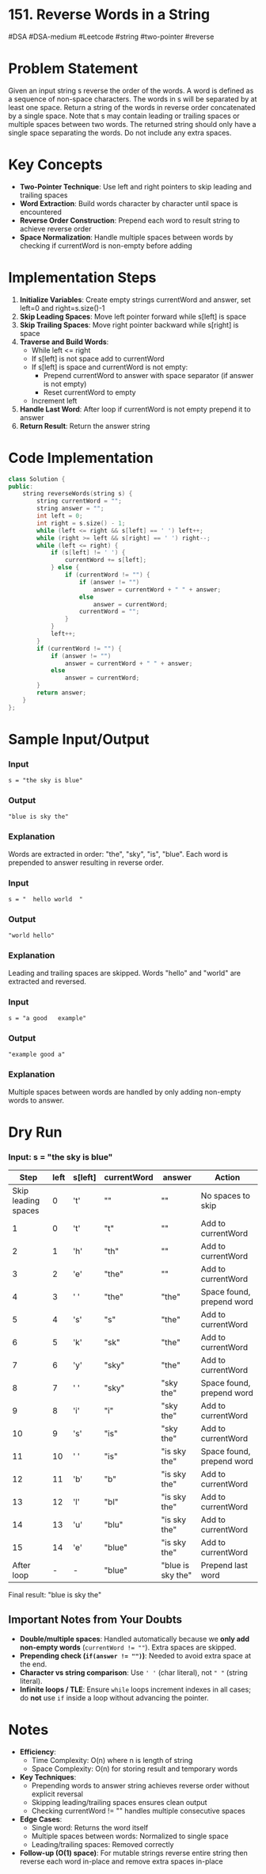 # 151. Reverse Words in a String
#DSA #DSA-medium #Leetcode #string #two-pointer #reverse
# Problem Statement
Given an input string s reverse the order of the words. A word is defined as a sequence of non-space characters. The words in s will be separated by at least one space. Return a string of the words in reverse order concatenated by a single space. Note that s may contain leading or trailing spaces or multiple spaces between two words. The returned string should only have a single space separating the words. Do not include any extra spaces.
# Key Concepts
- **Two-Pointer Technique**: Use left and right pointers to skip leading and trailing spaces
- **Word Extraction**: Build words character by character until space is encountered
- **Reverse Order Construction**: Prepend each word to result string to achieve reverse order
- **Space Normalization**: Handle multiple spaces between words by checking if currentWord is non-empty before adding
# Implementation Steps
1. **Initialize Variables**: Create empty strings currentWord and answer, set left=0 and right=s.size()-1
2. **Skip Leading Spaces**: Move left pointer forward while s[left] is space
3. **Skip Trailing Spaces**: Move right pointer backward while s[right] is space
4. **Traverse and Build Words**:
   - While left <= right
   - If s[left] is not space add to currentWord
   - If s[left] is space and currentWord is not empty:
     - Prepend currentWord to answer with space separator (if answer is not empty)
     - Reset currentWord to empty
   - Increment left
5. **Handle Last Word**: After loop if currentWord is not empty prepend it to answer
6. **Return Result**: Return the answer string
# Code Implementation
```cpp
class Solution {
public:
    string reverseWords(string s) {
        string currentWord = "";
        string answer = "";
        int left = 0;
        int right = s.size() - 1;
        while (left <= right && s[left] == ' ') left++;
        while (right >= left && s[right] == ' ') right--;
        while (left <= right) {
            if (s[left] != ' ') {
                currentWord += s[left];
            } else {
                if (currentWord != "") {
                    if (answer != "")
                        answer = currentWord + " " + answer;
                    else
                        answer = currentWord;
                    currentWord = "";
                }
            }
            left++;
        }
        if (currentWord != "") {
            if (answer != "")
                answer = currentWord + " " + answer;
            else
                answer = currentWord;
        }
        return answer;
    }
};
```
# Sample Input/Output
### Input
```plaintext
s = "the sky is blue"
```
### Output
```plaintext
"blue is sky the"
```
### Explanation
Words are extracted in order: "the", "sky", "is", "blue". Each word is prepended to answer resulting in reverse order.
### Input
```plaintext
s = "  hello world  "
```
### Output
```plaintext
"world hello"
```
### Explanation
Leading and trailing spaces are skipped. Words "hello" and "world" are extracted and reversed.
### Input
```plaintext
s = "a good   example"
```
### Output
```plaintext
"example good a"
```
### Explanation
Multiple spaces between words are handled by only adding non-empty words to answer.
# Dry Run
### Input: s = "the sky is blue"
| Step | left | s[left] | currentWord | answer | Action |
| ---- | ---- | ------- | ----------- | ------ | ------ |
| Skip leading spaces | 0 | 't' | "" | "" | No spaces to skip |
| 1 | 0 | 't' | "t" | "" | Add to currentWord |
| 2 | 1 | 'h' | "th" | "" | Add to currentWord |
| 3 | 2 | 'e' | "the" | "" | Add to currentWord |
| 4 | 3 | ' ' | "the" | "the" | Space found, prepend word |
| 5 | 4 | 's' | "s" | "the" | Add to currentWord |
| 6 | 5 | 'k' | "sk" | "the" | Add to currentWord |
| 7 | 6 | 'y' | "sky" | "the" | Add to currentWord |
| 8 | 7 | ' ' | "sky" | "sky the" | Space found, prepend word |
| 9 | 8 | 'i' | "i" | "sky the" | Add to currentWord |
| 10 | 9 | 's' | "is" | "sky the" | Add to currentWord |
| 11 | 10 | ' ' | "is" | "is sky the" | Space found, prepend word |
| 12 | 11 | 'b' | "b" | "is sky the" | Add to currentWord |
| 13 | 12 | 'l' | "bl" | "is sky the" | Add to currentWord |
| 14 | 13 | 'u' | "blu" | "is sky the" | Add to currentWord |
| 15 | 14 | 'e' | "blue" | "is sky the" | Add to currentWord |
| After loop | - | - | "blue" | "blue is sky the" | Prepend last word |
Final result: "blue is sky the"
## Important Notes from Your Doubts
- **Double/multiple spaces**: Handled automatically because we **only add non-empty words** (`currentWord != ""`). Extra spaces are skipped.
- **Prepending check (`if(answer != "")`)**: Needed to avoid extra space at the end.
- **Character vs string comparison**: Use `' '` (char literal), not `" "` (string literal).
- **Infinite loops / TLE**: Ensure `while` loops increment indexes in all cases; do **not** use `if` inside a loop without advancing the pointer.
# Notes
- **Efficiency**:
  - Time Complexity: O(n) where n is length of string
  - Space Complexity: O(n) for storing result and temporary words
- **Key Techniques**:
  - Prepending words to answer string achieves reverse order without explicit reversal
  - Skipping leading/trailing spaces ensures clean output
  - Checking currentWord != "" handles multiple consecutive spaces
- **Edge Cases**:
  - Single word: Returns the word itself
  - Multiple spaces between words: Normalized to single space
  - Leading/trailing spaces: Removed correctly
- **Follow-up (O(1) space)**: For mutable strings reverse entire string then reverse each word in-place and remove extra spaces in-place